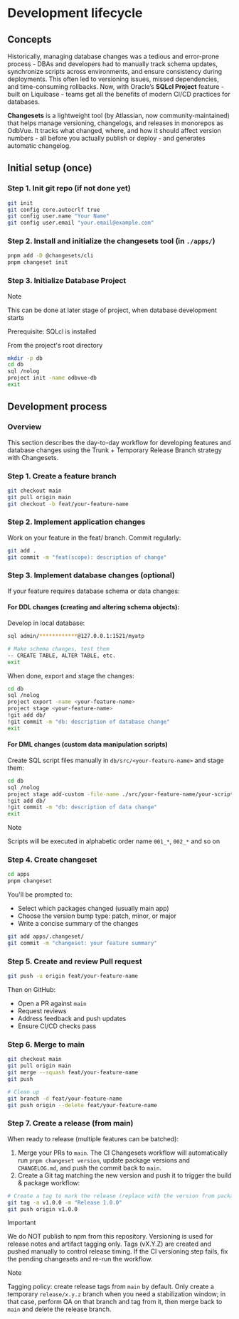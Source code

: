 # Development lifecycle

## Concepts

Historically, managing database changes was a tedious and error-prone process - DBAs and developers had to manually track schema updates, synchronize scripts across environments, and ensure consistency during deployments. This often led to versioning issues, missed dependencies, and time-consuming rollbacks. Now, with Oracle’s **SQLcl Project** feature - built on Liquibase - teams get all the benefits of modern CI/CD practices for databases.

**Changesets** is a lightweight tool (by Atlassian, now community-maintained) that helps manage versioning, changelogs, and releases in monorepos as OdbVue. It tracks what changed, where, and how it should affect version numbers - all before you actually publish or deploy - and generates automatic changelog.

## Initial setup (once)

### Step 1. Init git repo (if not done yet)

```bash
git init
git config core.autocrlf true
git config user.name "Your Name"
git config user.email "your.email@example.com"
```

### Step 2. Install and initialize the changesets tool (in `./apps/`)

```bash
pnpm add -D @changesets/cli
pnpm changeset init
```

### Step 3. Initialize Database Project

> [!NOTE]
> This can be done at later stage of project, when database development starts
>
> Prerequisite: SQLcl is installed

From the project's root directory

```bash
mkdir -p db
cd db
sql /nolog
project init -name odbvue-db
exit
```

## Development process

### Overview

This section describes the day-to-day workflow for developing features and database changes using the Trunk + Temporary Release Branch strategy with Changesets.

### Step 1. Create a feature branch

```bash
git checkout main
git pull origin main
git checkout -b feat/your-feature-name
```

### Step 2. Implement application changes

Work on your feature in the feat/ branch. Commit regularly:

```bash
git add .
git commit -m "feat(scope): description of change"
```

### Step 3. Implement database changes (optional)

If your feature requires database schema or data changes:

#### For DDL changes (creating and altering schema objects):

Develop in local database:

```bash
sql admin/************@127.0.0.1:1521/myatp

# Make schema changes, test them
-- CREATE TABLE, ALTER TABLE, etc.
exit
```

When done, export and stage the changes:

```bash
cd db
sql /nolog
project export -name <your-feature-name>
project stage <your-feature-name>
!git add db/
!git commit -m "db: description of database change"
exit
```

#### For DML changes (custom data manipulation scripts)

Create SQL script files manually in `db/src/<your-feature-name>` and stage them:

```bash
cd db
sql /nolog
project stage add-custom -file-name ./src/your-feature-name/your-script-name.sql
!git add db/
!git commit -m "db: description of data change"
exit
```

> [!NOTE]
> Scripts will be executed in alphabetic order name `001_*`, `002_*` and so on

### Step 4. Create changeset

```bash
cd apps
pnpm changeset
```

You'll be prompted to:

- Select which packages changed (usually main app)
- Choose the version bump type: patch, minor, or major
- Write a concise summary of the changes

```bash
git add apps/.changeset/
git commit -m "changeset: your feature summary"
```

### Step 5. Create and review Pull request

```bash
git push -u origin feat/your-feature-name
```

Then on GitHub:

- Open a PR against `main`
- Request reviews
- Address feedback and push updates
- Ensure CI/CD checks pass

### Step 6. Merge to main

```bash
git checkout main
git pull origin main
git merge --squash feat/your-feature-name
git push

# Clean up
git branch -d feat/your-feature-name
git push origin --delete feat/your-feature-name
```

### Step 7. Create a release (from main)

When ready to release (multiple features can be batched):

1. Merge your PRs to `main`. The CI Changesets workflow will automatically run `pnpm changeset version`, update package versions and `CHANGELOG.md`, and push the commit back to `main`.
2. Create a Git tag matching the new version and push it to trigger the build & package workflow:

```bash
# Create a tag to mark the release (replace with the version from package.json)
git tag -a v1.0.0 -m "Release 1.0.0"
git push origin v1.0.0
```

> [!IMPORTANT]
> We do NOT publish to npm from this repository. Versioning is used for release notes and artifact tagging only. Tags (vX.Y.Z) are created and pushed manually to control release timing. If the CI versioning step fails, fix the pending changesets and re-run the workflow.

> [!NOTE]
> Tagging policy: create release tags from `main` by default. Only create a temporary `release/x.y.z` branch when you need a stabilization window; in that case, perform QA on that branch and tag from it, then merge back to `main` and delete the release branch.